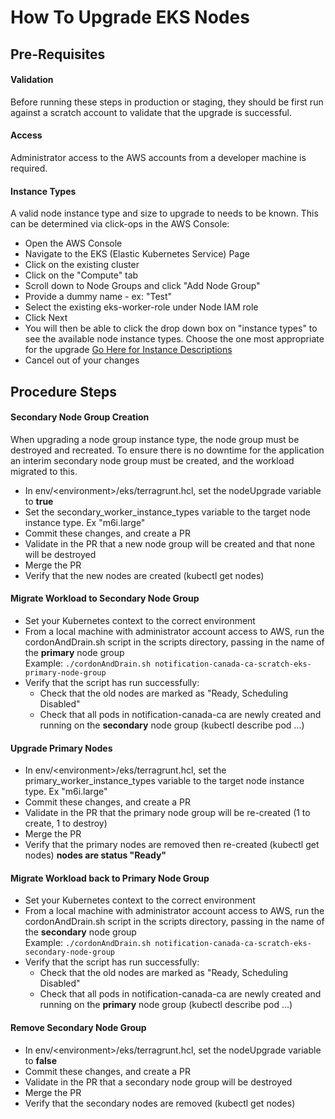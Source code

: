 # How To Upgrade EKS Nodes
## Pre-Requisites
#### Validation
Before running these steps in production or staging, they should be first run against a scratch account to validate that the upgrade is successful.

#### Access

Administrator access to the AWS accounts from a developer machine is required.

#### Instance Types
A valid node instance type and size to upgrade to needs to be known. This can be determined via click-ops in the AWS Console:
    
- Open the AWS Console
- Navigate to the EKS (Elastic Kubernetes Service) Page
- Click on the existing cluster
- Click on the "Compute" tab
- Scroll down to Node Groups and click "Add Node Group"
- Provide a dummy name - ex: "Test"
- Select the existing eks-worker-role under Node IAM role
- Click Next
- You will then be able to click the drop down box on "instance types" to see the available node instance types. Choose the one most appropriate for the upgrade [Go Here for Instance Descriptions](https://aws.amazon.com/ec2/instance-types/)
- Cancel out of your changes

## Procedure Steps

#### Secondary Node Group Creation

When upgrading a node group instance type, the node group must be destroyed and recreated. To ensure there is no downtime for the application an interim secondary node group must be created, and the workload migrated to this.

- In env/\<environment>/eks/terragrunt.hcl, set the nodeUpgrade variable to **true**
- Set the secondary_worker_instance_types variable to the target node instance type. Ex "m6i.large"
- Commit these changes, and create a PR
- Validate in the PR that a new node group will be created and that none will be destroyed
- Merge the PR
- Verify that the new nodes are created (kubectl get nodes)

#### Migrate Workload to Secondary Node Group

- Set your Kubernetes context to the correct environment
- From a local machine with administrator account access to AWS, run the cordonAndDrain.sh script in the scripts directory, passing in the name of the **primary** node group  
    Example:
    ``` ./cordonAndDrain.sh notification-canada-ca-scratch-eks-primary-node-group ```
- Verify that the script has run successfully:
    - Check that the old nodes are marked as "Ready, Scheduling Disabled"
    - Check that all pods in notification-canada-ca are newly created and running on the **secondary** node group (kubectl describe pod ...)

#### Upgrade Primary Nodes

- In env/\<environment>/eks/terragrunt.hcl, set the primary_worker_instance_types variable to the target node instance type. Ex "m6i.large"
- Commit these changes, and create a PR
- Validate in the PR that the primary node group will be re-created (1 to create, 1 to destroy)
- Merge the PR
- Verify that the primary nodes are removed then re-created (kubectl get nodes) **nodes are status "Ready"**

#### Migrate Workload back to Primary Node Group

- Set your Kubernetes context to the correct environment
- From a local machine with administrator account access to AWS, run the cordonAndDrain.sh script in the scripts directory, passing in the name of the **secondary** node group  
    Example:
    ``` ./cordonAndDrain.sh notification-canada-ca-scratch-eks-secondary-node-group ```
- Verify that the script has run successfully:
    - Check that the old nodes are marked as "Ready, Scheduling Disabled"
    - Check that all pods in notification-canada-ca are newly created and running on the **primary** node group (kubectl describe pod ...)

#### Remove Secondary Node Group

- In env/\<environment>/eks/terragrunt.hcl, set the nodeUpgrade variable to **false**
- Commit these changes, and create a PR
- Validate in the PR that a secondary node group will be destroyed
- Merge the PR
- Verify that the secondary nodes are removed (kubectl get nodes)